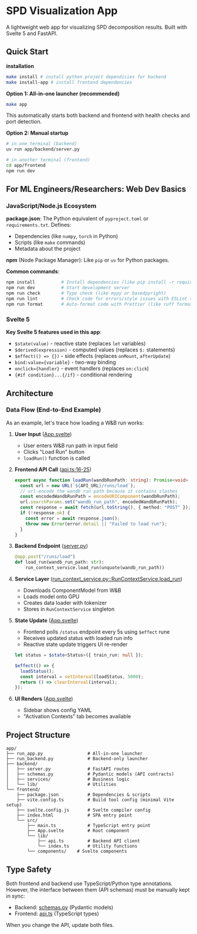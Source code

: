 # SPD Visualization App

A lightweight web app for visualizing SPD decomposition results. Built with Svelte 5 and FastAPI.

## Quick Start

**installation**

```bash
make install # install python project dependicies for backend
make install-app # install frontend dependencies
```

**Option 1: All-in-one launcher (recommended)**

```bash
make app
```

This automatically starts both backend and frontend with health checks and port detection.

**Option 2: Manual startup**

```bash
# in one terminal (backend)
uv run app/backend/server.py

# in another terminal (frontend)
cd app/frontend
npm run dev
```

## For ML Engineers/Researchers: Web Dev Basics

### JavaScript/Node.js Ecosystem

**package.json**: The Python equivalent of `pyproject.toml` or `requirements.txt`. Defines:

- Dependencies (like `numpy`, `torch` in Python)
- Scripts (like `make` commands)
- Metadata about the project

**npm** (Node Package Manager): Like `pip` or `uv` for Python packages.

**Common commands**:

```bash
npm install          # Install dependencies (like pip install -r requirements.txt)
npm run dev          # Start development server
npm run check        # Type check (like mypy or basedpyright)
npm run lint         # Check code for errors/style issues with ESLint (like ruff lint)
npm run format       # Auto-format code with Prettier (like ruff format)
```

### Svelte 5

**Key Svelte 5 features used in this app**:

- `$state(value)` - reactive state (replaces `let` variables)
- `$derived(expression)` - computed values (replaces `$:` statements)
- `$effect(() => {})` - side effects (replaces `onMount`, `afterUpdate`)
- `bind:value={variable}` - two-way binding
- `onclick={handler}` - event handlers (replaces `on:click`)
- `{#if condition}...{/if}` - conditional rendering

## Architecture

### Data Flow (End-to-End Example)

As an example, let's trace how loading a W&B run works:

1. **User Input** ([App.svelte](frontend/src/App.svelte))

   - User enters W&B run path in input field
   - Clicks "Load Run" button
   - `loadRun()` function is called
2. **Frontend API Call** ([api.ts:16-25](frontend/src/lib/api.ts))

   ```typescript
   export async function loadRun(wandbRunPath: string): Promise<void> {
     const url = new URL(`${API_URL}/runs/load`);
     // url-encode the wandb run path because it contains slashes
     const encodedWandbRunPath = encodeURIComponent(wandbRunPath);
     url.searchParams.set("wandb_run_path", encodedWandbRunPath);
     const response = await fetch(url.toString(), { method: "POST" });
     if (!response.ok) {
       const error = await response.json();
       throw new Error(error.detail || "Failed to load run");
     }
   }
   ```

3. **Backend Endpoint** ([server.py](backend/server.py))

   ```python
   @app.post("/runs/load")
   def load_run(wandb_run_path: str):
       run_context_service.load_run(unquote(wandb_run_path))
   ```

4. **Service Layer** ([run_context_service.py::RunContextService.load_run](backend/services/run_context_service.py))

   - Downloads ComponentModel from W&B
   - Loads model onto GPU
   - Creates data loader with tokenizer
   - Stores in `RunContextService` singleton

5. **State Update** ([App.svelte](frontend/src/App.svelte))

   - Frontend polls `/status` endpoint every 5s using `$effect` rune
   - Receives updated status with loaded run info
   - Reactive state update triggers UI re-render

   ```typescript
   let status = $state<Status>({ train_run: null });

   $effect(() => {
     loadStatus();
     const interval = setInterval(loadStatus, 5000);
     return () => clearInterval(interval);
   });
   ```

6. **UI Renders** ([App.svelte](frontend/src/App.svelte))
   - Sidebar shows config YAML
   - "Activation Contexts" tab becomes available

## Project Structure

```
app/
├── run_app.py                 # All-in-one launcher
├── run_backend.py             # Backend-only launcher
├── backend/
│   ├── server.py              # FastAPI routes
│   ├── schemas.py             # Pydantic models (API contracts)
│   ├── services/              # Business logic
│   └── lib/                   # Utilities
└── frontend/
    ├── package.json           # Dependencies & scripts
    ├── vite.config.ts         # Build tool config (minimal Vite setup)
    ├── svelte.config.js       # Svelte compiler config
    ├── index.html             # SPA entry point
    └── src/
        ├── main.ts            # TypeScript entry point
        ├── App.svelte         # Root component
        └── lib/
            ├── api.ts         # Backend API client
            └── index.ts       # Utility functions
        └── components/    # Svelte components
```

## Type Safety

Both frontend and backend use TypeScript/Python type annotations. However, the interface between them (API schemas) must be manually kept in sync:

- Backend: [schemas.py](backend/schemas.py) (Pydantic models)
- Frontend: [api.ts](frontend/src/lib/api.ts) (TypeScript types)

When you change the API, update both files.